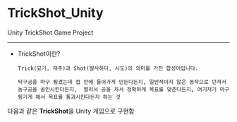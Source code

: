 # TrickShot_Unity
Unity TrickShot Game Project

------

- TrickShot이란?

  `Trick(묘기, 재주)과 Shot(발사하다, 시도)의 의미를 가진 합성어입니다.`
  
  `탁구공을 마구 튕겼는데 컵 안에 들어가게 만든다든지, 일반적이지 않은 동작으로 던져서 농구공을 골인시킨다든지, 
  멀리서 공을 차서 정확하게 목표를 맞춘다든지, 여기저기 마구 튕기게 해서 목표를 통과시킨다든지 하는 것`
  
다음과 같은 **TrickShot**을 Unity 게임으로 구현함
